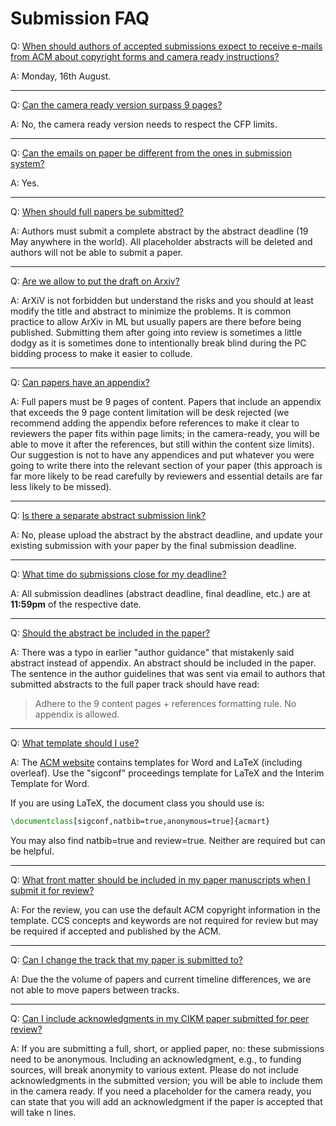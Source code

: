 # Submission FAQ


Q: <a href="#faq-10" id="faq-10" class="anchor">When should authors of accepted submissions expect to receive e-mails from ACM about copyright forms and camera ready instructions?</a>

A: Monday, 16th August.

---

Q: <a href="#faq-11" id="faq-11" class="anchor">Can the camera ready version surpass 9 pages?</a>

A: No, the camera ready version needs to respect the CFP limits.

---

Q: <a href="#faq-12" id="faq-12" class="anchor">Can the emails on paper be different from the ones in submission system?</a>

A: Yes.

---

Q: <a href="#faq-0" id="faq-0" class="anchor">When should full papers be submitted?</a>

A: Authors must submit a complete abstract by the abstract deadline (19 May anywhere in the world). All placeholder abstracts will be deleted and authors will not be able to submit a paper.

---

Q: <a href="#faq-1" id="faq-1" class="anchor">Are we allow to put the draft on Arxiv?</a>

A: ArXiV is not forbidden but understand the risks and you should at least modify the title and abstract to minimize the problems. It is common practice to allow ArXiv in ML but usually papers are there before being published. Submitting them after going into review is sometimes a little dodgy as it is sometimes done to intentionally break blind during the PC bidding process to make it easier to collude.

---

Q: <a href="#faq-2" id="faq-2" class="anchor">Can papers have an appendix?</a>

A:  Full papers must be 9 pages of content. Papers that include an appendix that exceeds the 9 page content limitation will be desk rejected (we recommend adding the appendix before references to make it clear to reviewers the paper fits within page limits; in the camera-ready, you will be able to move it after the references, but still within the content size limits). Our suggestion is not to have any appendices and put whatever you were going to write there into the relevant section of your paper (this approach is far more likely to be read carefully by reviewers and essential details are far less likely to be missed).

---

Q: <a href="#faq-3" id="faq-3" class="anchor">Is there a separate abstract submission link?</a>

A: No, please upload the abstract by the abstract deadline, and update your existing submission with your paper by the final submission deadline.

---

Q: <a href="#faq-4" id="faq-4" class="anchor">What time do submissions close for my deadline?</a>

A: All submission deadlines (abstract deadline, final deadline, etc.) are at **11:59pm** of the respective date.

---

Q: <a href="#faq-5" id="faq-5" class="anchor">Should the abstract be included in the paper?</a>

A: There was a typo in earlier "author guidance" that mistakenly said abstract instead of appendix. An abstract should be included in the paper.
The sentence in the author guidelines that was sent via email to authors that submitted abstracts to the full paper track should have read:

> Adhere to the 9 content pages + references formatting rule. No appendix is allowed.

---

Q: <a href="#faq-6" id="faq-6" class="anchor">What template should I use?</a>

A: The [ACM website](https://www.acm.org/publications/proceedings-template) contains templates for Word and LaTeX (including overleaf). Use the "sigconf" proceedings template for LaTeX and the Interim Template for Word.

If you are using LaTeX, the document class you should use is:
 
```tex
\documentclass[sigconf,natbib=true,anonymous=true]{acmart}
```

You may also find natbib=true and review=true. Neither are required but can be helpful.

---

Q: <a href="#faq-7" id="faq-7" class="anchor">What front matter should be included in my paper manuscripts when I submit it for review?</a>

A: For the review, you can use the default ACM copyright information in the template. CCS concepts and keywords are not required for review but may be required if accepted and published by the ACM.

---

Q: <a href="#faq-8" id="faq-8" class="anchor">Can I change the track that my paper is submitted to?</a>

A: Due the the volume of papers and current timeline differences, we are not able to move papers between tracks.

---

Q: <a href="#faq-9" id="faq-9" class="anchor">Can I include acknowledgments in my CIKM paper submitted for peer review?</a>

A: If you are submitting a full, short, or applied paper, no: these submissions need to be anonymous. Including an acknowledgment, e.g., to funding sources, will break anonymity to various extent. Please do not include acknowledgments in the submitted version; you will be able to include them in the camera ready. If you need a placeholder for the camera ready, you can state that you will add an acknowledgment if the paper is accepted that will take n lines.







